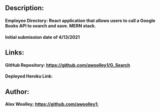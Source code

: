 ## Description: 

#### Employee Directory: React application that allows users to call a Google Books API to search and save.  MERN stack.

#### Initial submission date of 4/13/2021


## Links: 

#### GitHub Repository: https://github.com/awoolley1/G_Search

#### Deployed Heroku Link: 

## Author: 

#### Alex Woolley; https://github.com/awoolley1; 